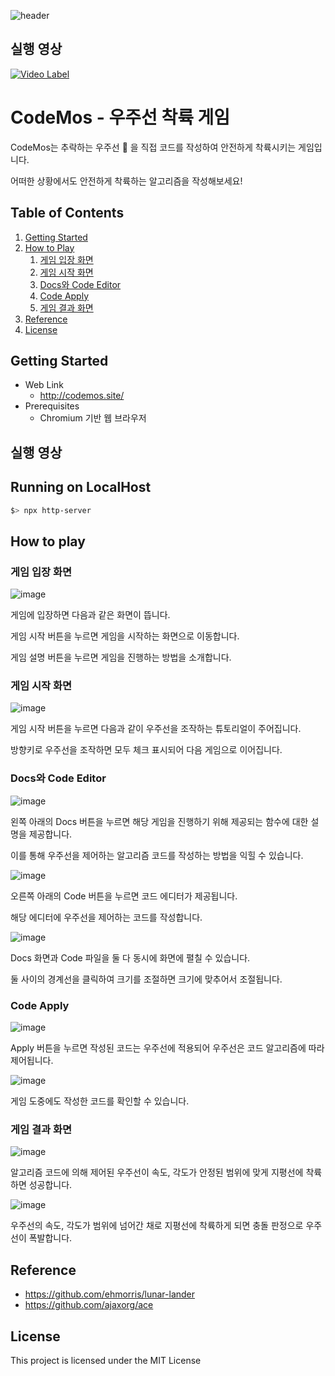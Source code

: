 ![header](https://capsule-render.vercel.app/api?type=Rect&color=0:000,70:030928&height=200&text=Codemos&fontColor=fff)
## 실행 영상
[![Video Label](http://img.youtube.com/vi/AM9rDd-U9FY/0.jpg)](https://youtu.be/AM9rDd-U9FY)

# CodeMos - 우주선 착륙 게임

CodeMos는 추락하는 우주선 :rocket: 을 직접 코드를 작성하여 안전하게 착륙시키는 게임입니다.

어떠한 상황에서도 안전하게 착륙하는 알고리즘을 작성해보세요!

## Table of Contents

1. [Getting Started](#getting-started)
2. [How to Play](#how-to-play)
    1. [게임 입장 화면](#게임-입장-화면)
    2. [게임 시작 화면](#게임-시작-화면)
    3. [Docs와 Code Editor](#docs와-code-editor)
    4. [Code Apply](#code-apply)
    5. [게임 결과 화면](#게임-결과-화면)
3. [Reference](#reference)
4. [License](#license)

## Getting Started

- Web Link
    - http://codemos.site/
- Prerequisites
    - Chromium 기반 웹 브라우저

## 실행 영상

## Running on LocalHost

```bash
$> npx http-server
```

## How to play

### **게임 입장 화면**

![image](https://github.com/yhcho0405/CodeMos/assets/49319275/8065b433-dc1d-4c07-b844-375808a0131d)


게임에 입장하면 다음과 같은 화면이 뜹니다.

게임 시작 버튼을 누르면 게임을 시작하는 화면으로 이동합니다.

게임 설명 버튼을 누르면 게임을 진행하는 방법을 소개합니다.

### **게임 시작 화면**

![image](https://github.com/yhcho0405/CodeMos/assets/49319275/f0553d8a-0777-41b8-92ba-560ade24ce2a)


게임 시작 버튼을 누르면 다음과 같이 우주선을 조작하는 튜토리얼이 주어집니다.

방향키로 우주선을 조작하면 모두 체크 표시되어 다음 게임으로 이어집니다.

### Docs와 Code Editor

![image](https://github.com/yhcho0405/CodeMos/assets/49319275/585f9bcf-fb65-4c4a-8e7c-b98d6b8d8740)


왼쪽 아래의 Docs 버튼을 누르면 해당 게임을 진행하기 위해 제공되는 함수에 대한 설명을 제공합니다.

이를 통해 우주선을 제어하는 알고리즘 코드를 작성하는 방법을 익힐 수 있습니다.

![image](https://github.com/yhcho0405/CodeMos/assets/49319275/598e3505-31a6-47f5-8995-d9f4144d4649)


오른쪽 아래의 Code 버튼을 누르면 코드 에디터가 제공됩니다. 

해당 에디터에 우주선을 제어하는 코드를 작성합니다.

![image](https://github.com/yhcho0405/CodeMos/assets/49319275/197062fb-773a-4e20-9922-82b2e7657e0d)


Docs 화면과 Code 파일을 둘 다 동시에 화면에 펼칠 수 있습니다.

둘 사이의 경계선을 클릭하여 크기를 조절하면 크기에 맞추어서 조절됩니다.

### Code Apply

![image](https://github.com/yhcho0405/CodeMos/assets/49319275/7f419c91-cd35-4ad4-a940-954db9317c6d)


Apply 버튼을 누르면 작성된 코드는 우주선에 적용되어 우주선은 코드 알고리즘에 따라 제어됩니다.

![image](https://github.com/yhcho0405/CodeMos/assets/49319275/cc13b331-ff0a-4dee-97e0-70c4234b923e)


게임 도중에도 작성한 코드를 확인할 수 있습니다.

### 게임 결과 화면

![image](https://github.com/yhcho0405/CodeMos/assets/49319275/230b579b-84d2-41e7-b542-07cbd42123e1)


알고리즘 코드에 의해 제어된 우주선이 속도, 각도가 안정된 범위에 맞게 지평선에 착륙하면 성공합니다.

![image](https://github.com/yhcho0405/CodeMos/assets/49319275/d29625e1-3f8d-441d-8025-7cdcaa669f4e)


우주선의 속도, 각도가 범위에 넘어간 채로 지평선에 착륙하게 되면 충돌 판정으로 우주선이 폭발합니다. 

## Reference

- https://github.com/ehmorris/lunar-lander
- https://github.com/ajaxorg/ace

## License

This project is licensed under the MIT License
